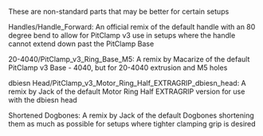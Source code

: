 These are non-standard parts that may be better for certain setups


Handles/Handle_Forward: An official remix of the default handle with an 80 degree bend to allow for PitClamp v3 use in setups where the handle cannot extend down past the PitClamp Base  
  
20-4040/PitClamp_v3_Ring_Base_M5: A remix by Macarize of the default PitClamp v3 Base - 4040, but for 20-4040 extrusion and M5 holes  
  
dbiesn Head/PitClamp_v3_Motor_Ring_Half_EXTRAGRIP_dbiesn_head: A remix by Jack of the default Motor Ring Half EXTRAGRIP version for use with the dbiesn head  
  
Shortened Dogbones: A remix by Jack of the default Dogbones shortening them as much as possible for setups where tighter clamping grip is desired
